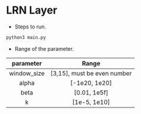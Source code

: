 # LRN Layer

+ Steps to run.

```bash
python3 main.py
```

+ Range of the parameter.

|  parameter  |            Range            |
| :---------: | :-------------------------: |
| window_size | [3,15], must be even number |
|    alpha    |        [-1e20, 1e20]        |
|    beta     |        [0.01, 1e5f]         |
|      k      |        [1e-5, 1e10]         |
